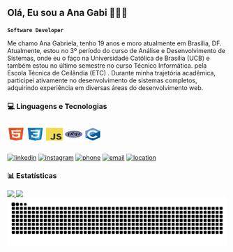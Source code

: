 ## Olá, Eu sou a Ana Gabi  👩🏽‍💻
**`Software Developer`**

Me chamo Ana Gabriela, tenho 19 anos e moro atualmente em Brasília, DF. Atualmente, estou no 3º período do curso de Análise e Desenvolvimento de Sistemas, onde eu o faço na Universidade Católica de Brasília (UCB) e também estou no último semestre no curso Técnico Informática. pela Escola Técnica de Ceilândia (ETC) . Durante minha trajetória acadêmica, participei ativamente no desenvolvimento de sistemas completos, adquirindo experiência em diversas áreas do desenvolvimento web.


### 💻 Linguagens e Tecnologias
<div style="display: inline_block">
  <br>
  
  <img align="center" alt="Ana-HTML" height="30" width="40" src="http://raw.githubusercontent.com/devicons/devicon/master/icons/html5/html5-original.svg">
  <img align="center" alt="Ana-CSS" height="30" width="40" src="http://raw.githubusercontent.com/devicons/devicon/master/icons/css3/css3-original.svg">
  <img align="center" alt="Ana-JS" height="30" width="40" src="http://raw.githubusercontent.com/devicons/devicon/master/icons/javascript/javascript-original.svg">
  <img align="center" alt="Ana-PHP" height="30" width="40" src="http://raw.githubusercontent.com/devicons/devicon/master/icons/php/php-original.svg">
  <img align="center" alt="Ana-C" height="30" width="40" src="http://raw.githubusercontent.com/devicons/devicon/master/icons/c/c-original.svg">
<div/>

##

[![linkedin](https://custom-icon-badges.demolab.com/badge/-Linkedin-blue?style=for-the-badge&logo=logo-do-linkedin)](https://www.linkedin.com/in/ana-gabriela-soares-da-silva/)
[![instagram](https://custom-icon-badges.demolab.com/badge/-Instagram-F25278?style=for-the-badge&logo=logo-do-instagram)](https://www.instagram.com/dev.anagabis/)
[![phone](https://custom-icon-badges.demolab.com/badge/-whatsapp-palegreenn?style=for-the-badge&logo=logo-do-whatsapp)](https://wa.me/5561996168545)
[![email](https://custom-icon-badges.demolab.com/badge/-anagabiss16@gmail.com-red?style=for-the-badge&logo=mail&logoColor=white)]()
[![location](https://custom-icon-badges.demolab.com/badge/Brazil-green?style=for-the-badge&logo=location&logoColor=white)]()

### 📊 Estatísticas
<div>
<a href="https://beacons.ai/anagabiss">
<img height="180em" src="https://github-readme-stats.vercel.app/api?username=anagabiss&show_icons=false&theme=dracula&include_all_commits=true&count_private=true"/>
<img height="180em" src="https://github-readme-stats.vercel.app/api/top-langs/?username=anagabss&layout=compact&langs_count=16&theme=dracula"/>
<div/>
  
  
  <picture align="center">
  <source media="(prefers-color-scheme: dark)" srcset="https://raw.githubusercontent.com/anagabiss/anagabiss/output/github-contribution-grid-snake-dark.svg">
  <source media="(prefers-color-scheme: light)" srcset="https://raw.githubusercontent.com/anagabiss/anagabiss/output/github-contribution-grid-snake-dark.svg">
  <img align="center" alt="github contribution grid snake animation" src="https://raw.githubusercontent.com/anagabiss/anagabiss/output/github-contribution-grid-snake.svg">
</picture>


  
</div>
